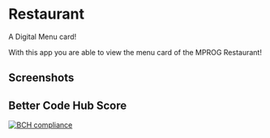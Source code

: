 # Restaurant
A Digital Menu card!

With this app you are able to view the menu card of the MPROG Restaurant!

## Screenshots


## Better Code Hub Score
[![BCH compliance](https://bettercodehub.com/edge/badge/NegativeNancy/Restaurant?branch=master)](https://bettercodehub.com/)
